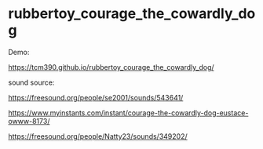 # rubbertoy_courage_the_cowardly_dog

Demo:

https://tcm390.github.io/rubbertoy_courage_the_cowardly_dog/


sound source: 

https://freesound.org/people/se2001/sounds/543641/

https://www.myinstants.com/instant/courage-the-cowardly-dog-eustace-owww-8173/

https://freesound.org/people/Natty23/sounds/349202/
